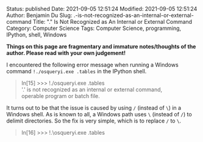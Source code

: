 Status: published
Date: 2021-09-05 12:51:24
Modified: 2021-09-05 12:51:24
Author: Benjamin Du
Slug: .-is-not-recognized-as-an-internal-or-external-command
Title: "." Is Not Recognized as An Internal or External Command
Category: Computer Science
Tags: Computer Science, programming, IPython, shell, Windows

**Things on this page are fragmentary and immature notes/thoughts of the author. Please read with your own judgement!**

I encountered the following error message 
when running a Windows command `!./osqueryi.exe .tables` in the IPython shell.

> In[15] >>> !./osqueryi.exe .tables  
> '.' is not recognized as an internal or external command,  
> operable program or batch file.

It turns out to be that the issue is caused by using `/` (instead of `\`) in a Windows shell.
As is known to all,
a Windows path uses `\` (instead of `/`) to delimit directories.
So the fix is very simple,
which is to replace `/` to `\`.

> In[16] >>> !.\osqueryi.exe .tables  